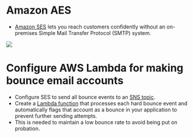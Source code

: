 # Amazon AES
- [Amazon SES](https://aws.amazon.com/ses/) lets you reach customers confidently without an on-premises Simple Mail Transfer Protocol (SMTP) system.

![](https://d1.awsstatic.com/products/simple-email-service/product-page-diagram_Amazon-SES%402x.a001d84fea530fc4dcfca95c2a57e6752524596b.png)

# Configure AWS Lambda for making bounce email accounts
- Configure SES to send all bounce events to an [SNS topic](../4_MessageBrokers/AmazonSNS.md). 
- Create a [Lambda function](../2_Compute/AWSLambda/Readme.md) that processes each hard bounce event and automatically flags that account as a bounce in your application to prevent further sending attempts.
- This is needed to maintain a low bounce rate to avoid being put on probation.